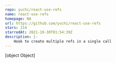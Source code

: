 ```yaml
---
repo: yuchi/react-use-refs
name: react-use-refs
homepage: NA
url: https://github.com/yuchi/react-use-refs
stars: 214
starredAt: 2021-10-30T01:54:39Z
description: |-
    Hook to create multiple refs in a single call
---
```


[object Object]

